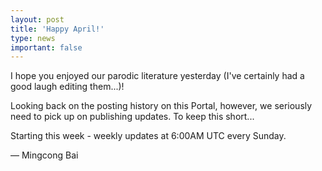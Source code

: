 ```yaml
---
layout: post
title: 'Happy April!'
type: news
important: false
---
```


I hope you enjoyed our parodic literature yesterday (I've certainly had a good laugh editing them...)!

Looking back on the posting history on this Portal, however, we seriously need to pick up on publishing updates. To keep this short...

Starting this week - weekly updates at 6:00AM UTC every Sunday.

— Mingcong Bai
